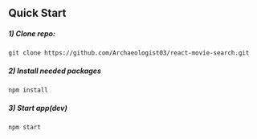 ## Quick Start

##### 1) Clone repo:
`git clone https://github.com/Archaeologist03/react-movie-search.git`

##### 2) Install needed packages
`npm install`

##### 3) Start app(dev)
`npm start`






